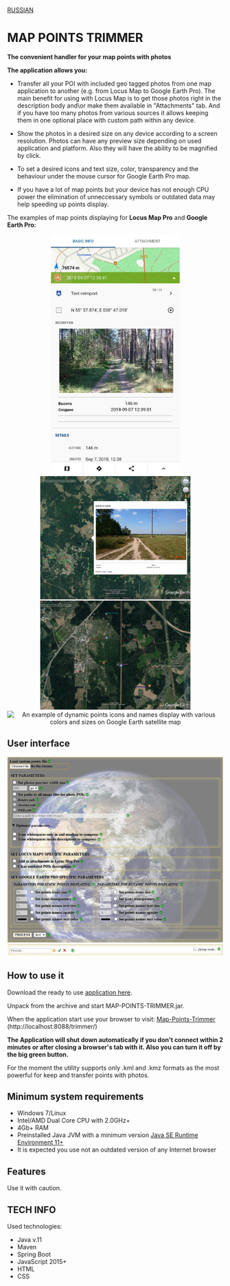 [RUSSIAN](https://github.com/BAXMYPKA/MAP-POINTS-TRIMMER/blob/master/README_ru.md)

# MAP POINTS TRIMMER

**The convenient handler for your map points with photos**

**The application allows you:**

* Transfer all your POI with included geo tagged photos from one map application to another (e.g. from Locus Map to Google Earth Pro). The main benefit for using with Locus Map is to get those photos right in the description body and\or make them available in "Attachments" tab. And if you have too many photos from various sources it allows keeping them in one optional place with custom path within any device.

* Show the photos in a desired size on any device according to a screen resolution. Photos can have any preview size depending on used application and platform. Also they will have the ability to be magnified by click.

* To set a desired icons and text size, color, transparency and the behaviour under the mouse cursor for Google Earth Pro map.

* If you have a lot of map points but your device has not enough CPU power the elimination of unneccessary symbols or outdated data may help speeding up points display.

The examples of map points displaying for **Locus Map Pro** and **Google Earth Pro**:

<p align="center"> <img src="https://github.com/BAXMYPKA/MAP-POINTS-TRIMMER/blob/master/src/main/resources/static/img/locusMapPhotoPoint.jpg" width="300px" alt="Locus Map point with the photo in description" title="How Locus Map can display a photo right in a point description"> <img src="https://github.com/BAXMYPKA/MAP-POINTS-TRIMMER/blob/master/src/main/resources/static/img/googleEarthPhoto.jpg" width=350px" alt="How Google Earth Pro displays a point description with the photo inside it after it was clicked" title="How Google Earth Pro displays a point description with the photo inside it after it was clicked"> <img src="https://github.com/BAXMYPKA/MAP-POINTS-TRIMMER/blob/master/src/main/resources/static/img/googleEarthPoints.jpg" width="350px" alt="An example of points icons and names with various colors and sizes on Google Earth satellite map" title="An example of points icons and names with various colors and sizes on Google Earth satellite map"><img src="https://github.com/BAXMYPKA/MAP-POINTS-TRIMMER/blob/master/src/main/resources/static/img/GoogleEarthDynamic.gif" width="350px" alt="An example of dynamic points icons and names display with various colors and sizes on Google Earth satellite map" title="An example of dynamic points icons and names display with various colors and sizes on Google Earth satellite map"></p>

## User interface

<img src="https://github.com/BAXMYPKA/MAP-POINTS-TRIMMER/blob/master/src/main/resources/static/img/interfaceScreenshot_en.jpg" width="950px" alt="User interface" title="User interface">

## How to use it

Download the ready to use [application here](https://github.com/BAXMYPKA/MAP-POINTS-TRIMMER/releases).

Unpack from the archive and start MAP-POINTS-TRIMMER.jar.

When the application start use your browser to visit: [Map-Points-Trimmer](http://localhost:8088/trimmer/) (http://localhost:8088/trimmer/)

**The Application will shut down automatically if you don't connect within 2 minutes or after closing a browser's tab with it.
Also you can turn it off by the big green button.**

For the moment the utility supports only .kml and .kmz formats as the most powerful for keep and transfer points with photos.

## Minimum system requirements

* Windows 7/Linux
* Intel/AMD Dual Core CPU with 2.0GHz+
* 4Gb+ RAM
* Preinstalled Java JVM with a minimum version [Java SE Runtime Environment 11+]( https://www.oracle.com/java/technologies/javase-downloads.html "Where to download and install")
* It is expected you use not an outdated version of any Internet browser
 
##  Features

Use it with caution.

## TECH INFO

Used technologies:
* Java v.11
* Maven
* Spring Boot
* JavaScript 2015+
* HTML
* CSS
